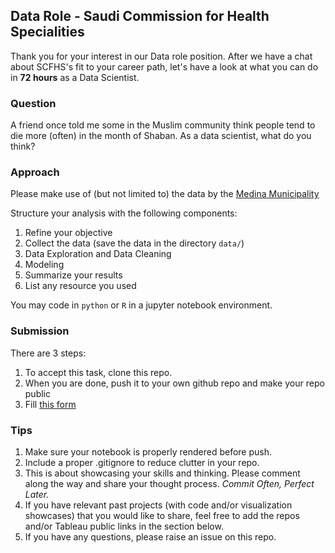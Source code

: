 

## Data Role - Saudi Commission for Health Specialities

Thank you for your interest in our Data role position. After we have a chat about SCFHS's fit to your career path, let's have a look at what you can do in **72 hours** as a Data Scientist.

### Question

A friend once told me some in the Muslim community think people tend to die more (often) in the month of Shaban. As a data scientist, what do you think?

### Approach

Please make use of (but not limited to) the data by the [Medina Municipality](https://services.amana-md.gov.sa/eservicesite/Inq/DeathInquiry.aspx)

Structure your analysis with the following components:

1. Refine your objective
2. Collect the data (save the data in the directory `data/`)
3. Data Exploration and Data Cleaning
4. Modeling
5. Summarize your results
6. List any resource you used

You may code in `python` or `R` in a jupyter notebook environment.

### Submission

There are 3 steps:

1. To accept this task, clone this repo.
2. When you are done, push it to your own github repo and make your repo public
3. Fill [this form](https://forms.gle/dxtxxXuMLcv7QXNe8)

### Tips

1. Make sure your notebook is properly rendered before push.
2. Include a proper .gitignore to reduce clutter in your repo.
3. This is about showcasing your skills and thinking. Please comment along the way and share your thought process. *Commit Often, Perfect Later.*
4. If you have relevant past projects (with code and/or visualization showcases) that you would like to share, feel free to add the repos and/or Tableau public links in the section below.
5. If you have any questions, please raise an issue on this repo.
